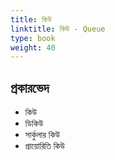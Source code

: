 ```yaml
---
title: কিউ
linktitle: কিউ - Queue
type: book
weight: 40
---
```

## প্রকারভেদ
- কিউ
- ডিকিউ
- সার্কুলার কিউ 
- প্রায়োরিতি কিউ
